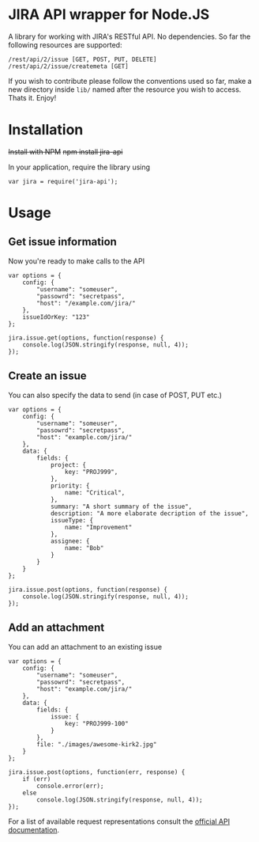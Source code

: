 # JIRA API wrapper for Node.JS

A library for working with JIRA's RESTful API. No dependencies.
So far the following resources are supported:

	/rest/api/2/issue [GET, POST, PUT, DELETE]
	/rest/api/2/issue/createmeta [GET]

If you wish to contribute please follow the conventions used so far, make a new directory inside ``lib/`` named after the resource you wish to access. Thats it. Enjoy!

# Installation

~~Install with NPM~~
~~npm install jira-api~~

In your application, require the library using

	var jira = require('jira-api');

# Usage

## Get issue information
Now you're ready to make calls to the API

	var options = {
		config: {
			"username": "someuser",
			"passowrd": "secretpass",
			"host": "/example.com/jira/"
		},
		issueIdOrKey: "123"
	};

	jira.issue.get(options, function(response) {
		console.log(JSON.stringify(response, null, 4));
	});

## Create an issue
You can also specify the data to send (in case of POST, PUT etc.)

	var options = {
		config: {
			"username": "someuser",
			"passowrd": "secretpass",
			"host": "example.com/jira/"
		},
		data: {
			fields: {
				project: {
					key: "PROJ999",
				},
				priority: {
					name: "Critical",
				},
				summary: "A short summary of the issue",
				description: "A more elaborate decription of the issue",
				issueType: {
					name: "Improvement"
				},
				assignee: {
					name: "Bob"
				}
			}
		}
	};

	jira.issue.post(options, function(response) {
		console.log(JSON.stringify(response, null, 4));
	});


## Add an attachment
You can add an attachment to an existing issue 

	var options = {
		config: {
			"username": "someuser",
			"passowrd": "secretpass",
			"host": "example.com/jira/"
		},
        data: {         
            fields: {   
                issue: {
                    key: "PROJ999-100"
                }       
            },          
            file: "./images/awesome-kirk2.jpg"
        }               
	};

	jira.issue.post(options, function(err, response) {
		if (err)
			console.error(err);
		else
			console.log(JSON.stringify(response, null, 4));
	});

For a list of available request representations consult the [official API documentation](http://docs.atlassian.com/jira/REST/latest/).
